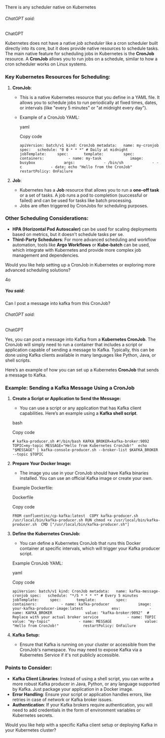 There is any scheduler native on Kubernetes

###### ChatGPT said:

ChatGPT

Kubernetes does not have a native _job scheduler_ like a cron scheduler built directly into its core, but it does provide native resources to schedule tasks. The main native feature for scheduling jobs in Kubernetes is the **CronJob** resource. A **CronJob** allows you to run jobs on a schedule, similar to how a cron scheduler works on Linux systems.

### Key Kubernetes Resources for Scheduling:

1. **CronJob**:
    
    - This is a native Kubernetes resource that you define in a YAML file. It allows you to schedule jobs to run periodically at fixed times, dates, or intervals (like "every 5 minutes" or "at midnight every day").
    - Example of a CronJob YAML:
        
        yaml
        
        Copy code
        
        `apiVersion: batch/v1 kind: CronJob metadata:   name: my-cronjob spec:   schedule: "0 0 * * *" # Daily at midnight   jobTemplate:     spec:       template:         spec:           containers:           - name: my-task             image: busybox             args:             - /bin/sh             - -c             - date; echo "Hello from the CronJob"           restartPolicy: OnFailure`
        
2. **Job**:
    
    - Kubernetes has a **Job** resource that allows you to run a **one-off task** or a set of tasks. A job runs a pod to completion (successful or failed) and can be used for tasks like batch processing.
    - Jobs are often triggered by CronJobs for scheduling purposes.

### Other Scheduling Considerations:

- **HPA (Horizontal Pod Autoscaler)** can be used for scaling deployments based on metrics, but it doesn't schedule tasks per se.
- **Third-Party Schedulers**: For more advanced scheduling and workflow automation, tools like **Argo Workflows** or **Kube-batch** can be used, which integrate with Kubernetes and provide more complex job management and dependencies.

Would you like help setting up a CronJob in Kubernetes or exploring more advanced scheduling solutions?

4o

##### You said:

Can I post a message into kafka from this CronJob?

###### ChatGPT said:

ChatGPT

Yes, you can post a message into Kafka from a **Kubernetes CronJob**. The CronJob will simply need to run a container that includes a script or application capable of sending a message to Kafka. Typically, this can be done using Kafka clients available in many languages like Python, Java, or shell scripts.

Here’s an example of how you can set up a Kubernetes **CronJob** that sends a message to Kafka.

### Example: Sending a Kafka Message Using a CronJob

1. **Create a Script or Application to Send the Message:**
    
    - You can use a script or any application that has Kafka client capabilities. Here’s an example using a **Kafka shell script**.
    
    bash
    
    Copy code
    
    `# kafka-producer.sh #!/bin/bash KAFKA_BROKER=kafka-broker:9092 TOPIC=my-topic MESSAGE="Hello from Kubernetes CronJob!"  echo "$MESSAGE" | kafka-console-producer.sh --broker-list $KAFKA_BROKER --topic $TOPIC`
    
2. **Prepare Your Docker Image:**
    
    - The image you use in your CronJob should have Kafka binaries installed. You can use an official Kafka image or create your own.
    
    Example Dockerfile:
    
    Dockerfile
    
    Copy code
    
    `FROM confluentinc/cp-kafka:latest  COPY kafka-producer.sh /usr/local/bin/kafka-producer.sh RUN chmod +x /usr/local/bin/kafka-producer.sh  CMD ["/usr/local/bin/kafka-producer.sh"]`
    
3. **Define the Kubernetes CronJob:**
    
    - You can define a Kubernetes CronJob that runs this Docker container at specific intervals, which will trigger your Kafka producer script.
    
    Example CronJob YAML:
    
    yaml
    
    Copy code
    
    `apiVersion: batch/v1 kind: CronJob metadata:   name: kafka-message-cronjob spec:   schedule: "*/5 * * * *" # Every 5 minutes   jobTemplate:     spec:       template:         spec:           containers:           - name: kafka-producer             image: your-kafka-producer-image:latest             env:             - name: KAFKA_BROKER               value: "kafka-broker:9092"  # Replace with your actual broker service             - name: TOPIC               value: "my-topic"             - name: MESSAGE               value: "Hello from CronJob!"           restartPolicy: OnFailure`
    
4. **Kafka Setup:**
    
    - Ensure that Kafka is running on your cluster or accessible from the CronJob's namespace. You may need to expose Kafka via a Kubernetes Service if it's not publicly accessible.

### Points to Consider:

- **Kafka Client Libraries**: Instead of using a shell script, you can write a more robust Kafka producer in Java, Python, or any language supported by Kafka. Just package your application in a Docker image.
- **Error Handling**: Ensure your script or application handles errors, like retries in case of network or Kafka broker issues.
- **Authentication**: If your Kafka brokers require authentication, you will need to add credentials in the form of environment variables or Kubernetes secrets.

Would you like help with a specific Kafka client setup or deploying Kafka in your Kubernetes cluster?